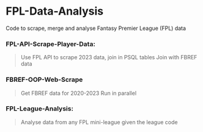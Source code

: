 # FPL-Data-Analysis
Code to scrape, merge and analyse Fantasy Premier League (FPL) data

### FPL-API-Scrape-Player-Data:
> Use FPL API to scrape 2023 data, join in PSQL tables
> Join with FBREF data

### FBREF-OOP-Web-Scrape
> Get FBREF data for 2020-2023
> Run in parallel

### FPL-League-Analysis:
> Analyse data from any FPL mini-league given the league code
